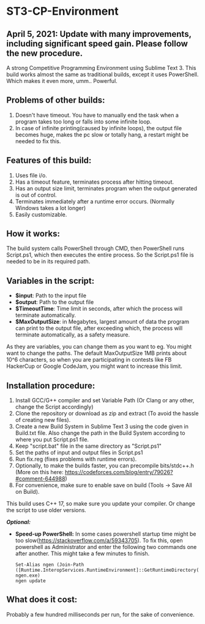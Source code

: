# ST3-CP-Environment

## April 5, 2021: Update with many improvements, including significant speed gain. Please follow the new procedure.

A strong Competitive Programming Environment using Sublime Text 3. This build works almost the same as traditional builds, except it uses PowerShell. Which makes it even more, umm.. Powerful.

## Problems of other builds:
  1. Doesn't have timeout. You have to manually end the task when a program takes too long or falls into some infinite loop.
  2. In case of infinite printing(caused by infinite loops), the output file becomes huge, makes the pc slow or totally hang, a restart might be needed to fix this.

## Features of this build:
  1. Uses file i/o.
  2. Has a timeout feature, terminates process after hitting timeout.
  3. Has an output size limit, terminates program when the output generated is out of control.
  4. Terminates immediately after a runtime error occurs. (Normally Windows takes a lot longer)
  5. Easily customizable.

## How it works:
  The build system calls PowerShell through CMD, then PowerShell runs Script.ps1, which then executes the entire process. So the Script.ps1 file is needed to be in its required path.

## Variables in the script:
  * **$input**: Path to the input file
  * **$output**: Path to the output file
  * **$TimeoutTime**: Time limit in seconds, after which the process will terminate automatically.
  * **$MaxOutputSize**: in Megabytes, largest amount of data the program can print to the output file, after exceeding which, the process will terminate automatically, as a safety measure. 
  
  As they are variables, you can change them as you want to eg. You might want to change the paths. The default MaxOutputSize 1MB prints about 10^6 characters, so when you are participating in contests like FB HackerCup or Google CodeJam, you might want to increase this limit.

## Installation procedure:
  1. Install GCC/G++ compiler and set Variable Path (Or Clang or any other, change the Script accordingly)
  2. Clone the repository or download as zip and extract (To avoid the hassle of creating new files).
  3. Create a new Build System in Sublime Text 3 using the code given in Build.txt file. Also change the path in the Build System according to where you put Script.ps1 file.
  4. Keep "script.bat" file in the same directory as "Script.ps1"
  5. Set the paths of input and output files in Script.ps1
  6. Run fix.reg (fixes problems with runtime errors).
  7. Optionally, to make the builds faster, you can precompile bits/stdc++.h (More on this here: https://codeforces.com/blog/entry/79026?#comment-644988)
  8. For convenience, make sure to enable save on build (Tools -> Save All on Build).
  
  This build uses C++ 17, so make sure you update your compiler. Or change the script to use older versions.

  ***Optional:***
  * **Speed-up PowerShell:** In some cases powershell startup time might be too slow(https://stackoverflow.com/a/59343705). To fix this, open powershell as Administrator and enter the following two commands one after another. This might take a few minutes to finish.
    ```
    Set-Alias ngen (Join-Path ([Runtime.InteropServices.RuntimeEnvironment]::GetRuntimeDirectory()) ngen.exe)
    ngen update
    ```

## What does it cost:
   Probably a few hundred milliseconds per run, for the sake of convenience.
